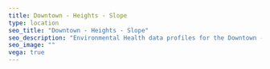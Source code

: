 ```yaml
---
title: Downtown - Heights - Slope
type: location
seo_title: "Downtown - Heights - Slope"
seo_description: "Environmental Health data profiles for the Downtown - Heights - Slope neighborhood of NYC."
seo_image: ""
vega: true
---
```

